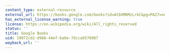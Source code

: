 ```yaml
---
content_type: external-resource
external_url: https://books.google.com/books?id=AtbXMKMzLrkC&pg=PA27=onepage#v=onepage&q&f=false
has_external_license_warning: true
license: https://en.wikipedia.org/wiki/All_rights_reserved
status: ''
title: Google Books
uid: 19072cd2-d988-44ef-ba6e-7dcca6576987
wayback_url: ''
---
```

